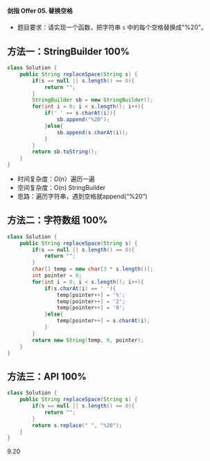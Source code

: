 #### 剑指 Offer 05. 替换空格

- 题目要求：请实现一个函数，把字符串 `s` 中的每个空格替换成"%20"。



## 方法一：StringBuilder 100%

```java
class Solution {
    public String replaceSpace(String s) {
        if(s == null || s.length() == 0){
            return "";
        }
        StringBuilder sb = new StringBuilder();
        for(int i = 0; i < s.length(); i++){
            if(' ' == s.charAt(i)){
                sb.append("%20");
            }else{
                sb.append(s.charAt(i));
            }
        }
        return sb.toString();
    }
}
```

- 时间复杂度：*O*(n）遍历一遍
- 空间复杂度：O(n) StringBuilder
- 思路：遍历字符串，遇到空格就append(“%20”)



## 方法二：字符数组 100%

```java
class Solution {
    public String replaceSpace(String s) {
        if(s == null || s.length() == 0){
            return "";
        }
        char[] temp = new char[3 * s.length()];
        int pointer = 0;
        for(int i = 0; i < s.length(); i++){
            if(s.charAt(i) == ' '){
                temp[pointer++] = '%';
                temp[pointer++] = '2';
                temp[pointer++] = '0';
            }else{
                temp[pointer++] = s.charAt(i);
            }
        }
        return new String(temp, 0, pointer);
    }
}
```



## 方法三：API 100%

```java
class Solution {
    public String replaceSpace(String s) {
        if(s == null || s.length() == 0){
            return "";
        }
        return s.replace(" ", "%20");
    }
}
```





9.20